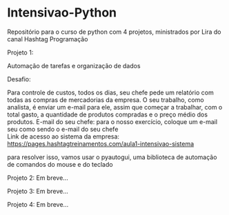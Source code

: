 # Intensivao-Python
Repositório para o curso de python com 4 projetos, ministrados por Lira do canal Hashtag Programação

Projeto 1:

 Automação de tarefas e organização de dados

 Desafio:

 Para controle de custos, todos os dias, seu chefe pede um relatório com todas as compras de mercadorias da empresa.
 O seu trabalho, como analista, é enviar um e-mail para ele, assim que começar a trabalhar, com o total gasto, a 
 quantidade de produtos compradas e o preço médio dos produtos.
 E-mail do seu chefe: para o nosso exercício, coloque um e-mail seu como sendo o e-mail do seu chefe<br>
 Link de acesso ao sistema da empresa: https://pages.hashtagtreinamentos.com/aula1-intensivao-sistema

 para resolver isso, vamos usar o pyautogui, uma biblioteca de automação de comandos do mouse e do teclado
 
 
Projeto 2: Em breve...

Projeto 3: Em breve...

Projeto 4: Em breve...
